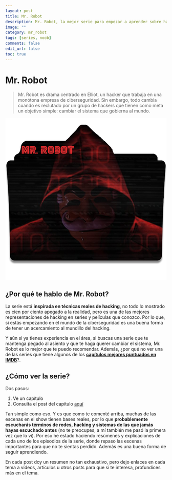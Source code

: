 ```yaml
---
layout: post
title: Mr. Robot
description: Mr. Robot, la mejor serie para empezar a aprender sobre hacking
image: ""
category: mr_robot
tags: [series, noob]
comments: false
edit_url: false
toc: true
---
```


# Mr. Robot
> Mr. Robot es drama centrado en Elliot, un hacker que trabaja en una monótona empresa de ciberseguridad. Sin embargo, todo cambia cuando es reclutado por un grupo de hackers que tienen como meta un objetivo simple: cambiar el sistema que gobierna al mundo.

![mr. robot](/assets/images/posts/mr_robot.png)

## ¿Por qué te hablo de Mr. Robot?
La serie está **inspirada en técnicas reales de hacking**, no todo lo mostrado es cien por ciento apegado a la realidad, pero es una de las mejores representaciones de hacking en series y películas que conozco.
Por lo que, si estás empezando en el mundo de la ciberseguridad es una buena forma de tener un acercamiento al mundillo del hacking.

Y aún si ya tienes experiencia en el área, si buscas una serie que te mantenga pegado al asiento y que te haga querer cambiar el sistema, Mr. Robot es lo mejor que te puedo recomendar. Además, ¿por qué no ver una de las series que tiene algunos de los **[capítulos mejores puntuados en IMDB](https://www.imdb.com/title/tt8084176/)**?.

## ¿Cómo ver la serie?
Dos pasos:
1. Ve un capítulo
2. Consulta el post del capítulo [aquí](../categories/mr-robot/)

Tan simple como eso. Y es que como te comenté arriba, muchas de las escenas en el show tienen bases reales, por lo que **probablemente escucharás términos de redes, hacking y sistemas de las que jamás hayas escuchado antes** (no te preocupes, a mí también me pasó la primera vez que lo vi). Por eso he estado haciendo resúmenes y explicaciones de cada uno de los episodios de la serie, donde repaso las escenas importantes para que no te sientas perdido. Además es una buena forma de seguir aprendiendo.

En cada post doy un resumen no tan exhaustivo, pero dejo enlaces en cada tema a vídeos, artículos u otros posts para que si te interesa, profundices más en el tema.
